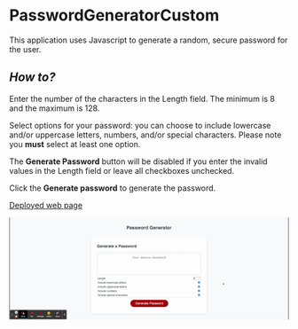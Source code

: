 # PasswordGeneratorCustom

This application uses Javascript to generate a random, secure password for the user.

## *How to?*
Enter the number of the characters in the Length field. The minimum is 8 and the maximum is 128.

Select options for your password: you can choose to include lowercase and/or uppercase letters, numbers, and/or special characters. Please note you **must** select at least one option.

The **Generate Password** button will be disabled if you enter the invalid values in the Length field or leave all checkboxes unchecked.

Click the **Generate password** to generate the password.

[Deployed web page](https://vasylynash.github.io/PasswordGeneratorCustom/)

![Sample image](assets/screenshot/Password_Generator.gif)